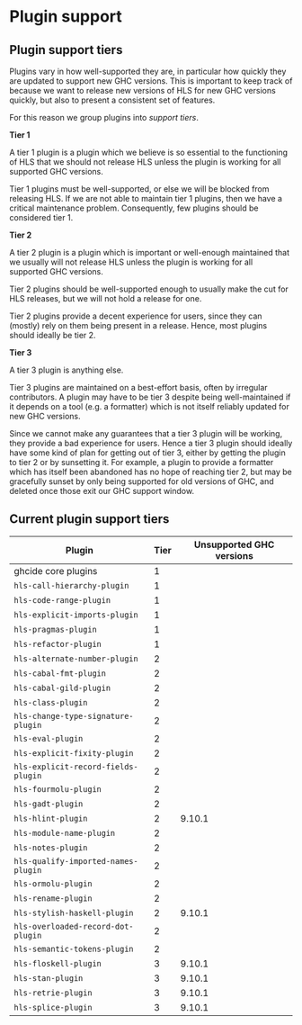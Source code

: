 # Plugin support

## Plugin support tiers

Plugins vary in how well-supported they are, in particular how quickly they are updated to support new GHC versions.
This is important to keep track of because we want to release new versions of HLS for new GHC versions quickly, but also to present a consistent set of features.

For this reason we group plugins into _support tiers_.

**Tier 1**

A tier 1 plugin is a plugin which we believe is so essential to the functioning of HLS that we should not release HLS unless the plugin is working for all supported GHC versions.

Tier 1 plugins must be well-supported, or else we will be blocked from releasing HLS.
If we are not able to maintain tier 1 plugins, then we have a critical maintenance problem.
Consequently, few plugins should be considered tier 1.

**Tier 2**

A tier 2 plugin is a plugin which is important or well-enough maintained that we usually will not release HLS unless the plugin is working for all supported GHC versions.

Tier 2 plugins should be well-supported enough to usually make the cut for HLS releases, but we will not hold a release for one.

Tier 2 plugins provide a decent experience for users, since they can (mostly) rely on them being present in a release.
Hence, most plugins should ideally be tier 2.

**Tier 3**

A tier 3 plugin is anything else.

Tier 3 plugins are maintained on a best-effort basis, often by irregular contributors.
A plugin may have to be tier 3 despite being well-maintained if it depends on a tool (e.g. a formatter) which is not itself reliably updated for new GHC versions.

Since we cannot make any guarantees that a tier 3 plugin will be working, they provide a bad experience for users.
Hence a tier 3 plugin should ideally have some kind of plan for getting out of tier 3, either by getting the plugin to tier 2 or by sunsetting it.
For example, a plugin to provide a formatter which has itself been abandoned has no hope of reaching tier 2, but may be gracefully sunset by only being supported for old versions of GHC, and deleted once those exit our GHC support window.

## Current plugin support tiers

| Plugin                              | Tier | Unsupported GHC versions |
| ----------------------------------- | ---- | ------------------------ |
| ghcide core plugins                 | 1    |                          |
| `hls-call-hierarchy-plugin`         | 1    |                          |
| `hls-code-range-plugin`             | 1    |                          |
| `hls-explicit-imports-plugin`       | 1    |                          |
| `hls-pragmas-plugin`                | 1    |                          |
| `hls-refactor-plugin`               | 1    |                          |
| `hls-alternate-number-plugin`       | 2    |                          |
| `hls-cabal-fmt-plugin`              | 2    |                          |
| `hls-cabal-gild-plugin`             | 2    |                          |
| `hls-class-plugin`                  | 2    |                          |
| `hls-change-type-signature-plugin`  | 2    |                          |
| `hls-eval-plugin`                   | 2    |                          |
| `hls-explicit-fixity-plugin`        | 2    |                          |
| `hls-explicit-record-fields-plugin` | 2    |                          |
| `hls-fourmolu-plugin`               | 2    |                          |
| `hls-gadt-plugin`                   | 2    |                          |
| `hls-hlint-plugin`                  | 2    | 9.10.1                   |
| `hls-module-name-plugin`            | 2    |                          |
| `hls-notes-plugin`                  | 2    |                          |
| `hls-qualify-imported-names-plugin` | 2    |                          |
| `hls-ormolu-plugin`                 | 2    |                          |
| `hls-rename-plugin`                 | 2    |                          |
| `hls-stylish-haskell-plugin`        | 2    | 9.10.1                   |
| `hls-overloaded-record-dot-plugin`  | 2    |                          |
| `hls-semantic-tokens-plugin`        | 2    |                          |
| `hls-floskell-plugin`               | 3    | 9.10.1                   |
| `hls-stan-plugin`                   | 3    | 9.10.1                   |
| `hls-retrie-plugin`                 | 3    | 9.10.1                   |
| `hls-splice-plugin`                 | 3    | 9.10.1                   |
